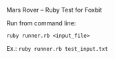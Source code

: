Mars Rover – Ruby Test for Foxbit

Run from command line:

`ruby runner.rb <input_file>`

Ex.: `ruby runner.rb test_input.txt`